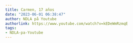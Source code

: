 ```yaml
---
title: Carmen, 17 años
date: "2023-06-01 06:38:47"
author: NDLA på Youtube
authorlink: https://www.youtube.com/watch?v=kEDeWmRzmqE
tags:
- NDLA-pa-Youtube
---
```

